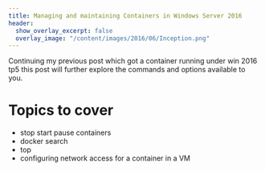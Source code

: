 ```yaml
---
title: Managing and maintaining Containers in Windows Server 2016
header:
  show_overlay_excerpt: false
  overlay_image: "/content/images/2016/06/Inception.png"
---
```

Continuing my previous post which got a container running under win 2016 tp5 this post will further explore the commands and options available to you.

# Topics to cover

- stop start pause containers 
- docker search
- top
- configuring network access for a container in a VM
